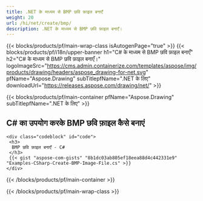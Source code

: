 ```yaml
---
title: .NET के माध्यम से BMP छवि फ़ाइल बनाएँ
weight: 20
url: /hi/net/create/bmp/
description: .NET के माध्यम से BMP छवि फ़ाइल बनाएँ।
---
```


{{< blocks/products/pf/main-wrap-class isAutogenPage="true" >}}
{{< blocks/products/pf/i18n/upper-banner h1="C# के माध्यम से BMP छवि फ़ाइल बनाएँ" h2="C# के माध्यम से BMP छवि फ़ाइल बनाएँ।" logoImageSrc="https://cms.admin.containerize.com/templates/aspose/img/products/drawing/headers/aspose_drawing-for-net.svg" pfName="Aspose.Drawing" subTitlepfName=".NET के लिए" downloadUrl="https://releases.aspose.com/drawing/net/" >}}

{{< blocks/products/pf/main-container pfName="Aspose.Drawing" subTitlepfName=".NET के लिए" >}}

<h2>C# का उपयोग करके BMP छवि फ़ाइल कैसे बनाएं</h2>

    <div class="codeblock" id="code">
     <h3>
      BMP छवि फ़ाइल बनाएँ - C#
     </h3>
     {{< gist "aspose-com-gists" "8b1dc03ab805ef18eea88d4c442331e9" "Examples-CSharp-Create-BMP-Image-File.cs" >}}
    </div>

{{< /blocks/products/pf/main-container >}}


{{< /blocks/products/pf/main-wrap-class >}}
